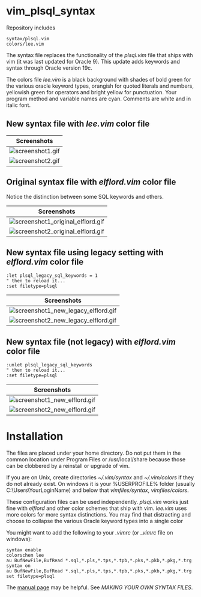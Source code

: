 # vim_plsql_syntax

Repository includes

    syntax/plsql.vim
    colors/lee.vim

The syntax file replaces the functionality of the *plsql.vim* file that ships with vim (it was last updated
for Oracle 9). This update adds keywords and syntax through Oracle version 19c.

The colors file *lee.vim* is a black background with shades of bold green for the various oracle keyword types, orangish
for quoted literals and numbers, yellowish green for operators and bright yellow for punctuation. Your program method
and variable names are cyan. Comments are white and in italic font.

## New syntax file with *lee.vim* color file

| Screenshots |
|:--:|
| ![screenshot1.gif](images/screenshot1.gif) |
| ![screenshot2.gif](images/screenshot2.gif) |

## Original syntax file with *elflord.vim* color file

Notice the distinction between some SQL keywords and others. 

| Screenshots |
|:--:|
| ![screenshot1_original_elflord.gif](images/screenshot1_original_elflord.gif) |
| ![screenshot2_original_elflord.gif](images/screenshot2_original_elflord.gif) |

## New syntax file using legacy setting with *elflord.vim* color file

```vim
:let plsql_legacy_sql_keywords = 1
" then to reload it...
:set filetype=plsql
```

| Screenshots |
|:--:|
| ![screenshot1_new_legacy_elflord.gif](images/screenshot1_new_legacy_elflord.gif) |
| ![screenshot2_new_legacy_elflord.gif](images/screenshot2_new_legacy_elflord.gif) |

## New syntax file (not legacy) with *elflord.vim* color file

```vim
:unlet plsql_legacy_sql_keywords 
" then to reload it...
:set filetype=plsql
```
| Screenshots |
|:--:|
| ![screenshot1_new_elflord.gif](images/screenshot1_new_elflord.gif) |
| ![screenshot2_new_elflord.gif](images/screenshot2_new_elflord.gif) |


# Installation

The files are placed under your home directory. Do not put them in the common location under Program Files or /usr/local/share
because those can be clobbered by a reinstall or upgrade of vim.

If you are on Unix, create directories *~/.vim/syntax* and *~/.vim/colors* if they do not already exist. On windows it is your
%USERPROFILE% folder (usually C:\Users\YourLoginName) and below that *vimfiles/syntax*, *vimfiles/colors*.

These configuration files can be used independently. *plsql.vim* works just fine with *elflord* and other
color schemes that ship with vim. *lee.vim* uses more colors for more syntax distinctions. You may find that distracting
and choose to collapse the various Oracle keyword types into a single color

You might want to add the following to your *.vimrc* (or *_vimrc* file on windows):

```vim
syntax enable
colorschem lee
au BufNewFile,BufRead *.sql,*.pls,*.tps,*.tpb,*.pks,*.pkb,*.pkg,*.trg syntax on
au BufNewFile,BufRead *.sql,*.pls,*.tps,*.tpb,*.pks,*.pkb,*.pkg,*.trg set filetype=plsql
```

The [manual page](https://vimhelp.org/syntax.txt.html#%3Asyn-files) may be helpful. See
*MAKING YOUR OWN SYNTAX FILES*.

